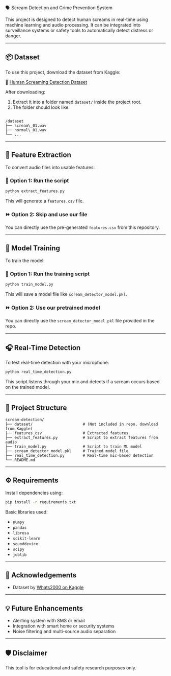 🗣️ Scream Detection and Crime Prevention System

This project is designed to detect human screams in real-time using machine learning and audio processing. It can be integrated into surveillance systems or safety tools to automatically detect distress or danger.

---

## 📦 Dataset

To use this project, download the dataset from Kaggle:

🔗 [Human Screaming Detection Dataset](https://www.kaggle.com/datasets/whats2000/human-screaming-detection-dataset/data)

After downloading:
1. Extract it into a folder named `dataset/` inside the project root.
2. The folder should look like:

```

/dataset
├── scream\_01.wav
├── normal\_01.wav
└── ...

````

---

## 🧪 Feature Extraction

To convert audio files into usable features:

### 🔁 Option 1: Run the script
```bash
python extract_features.py
````

This will generate a `features.csv` file.

### ⏩ Option 2: Skip and use our file

You can directly use the pre-generated `features.csv` from this repository.

---

## 🤖 Model Training

To train the model:

### 🔁 Option 1: Run the training script

```bash
python train_model.py
```

This will save a model file like `scream_detector_model.pkl`.

### ⏩ Option 2: Use our pretrained model

You can directly use the `scream_detector_model.pkl` file provided in the repo.

---

## 🎧 Real-Time Detection

To test real-time detection with your microphone:

```bash
python real_time_detection.py
```

This script listens through your mic and detects if a scream occurs based on the trained model.

---

## 📁 Project Structure

```
scream-detection/
├── dataset/                      # (Not included in repo, download from Kaggle)
├── features.csv                  # Extracted features
├── extract_features.py           # Script to extract features from audio
├── train_model.py                # Script to train ML model
├── scream_detector_model.pkl     # Trained model file
├── real_time_detection.py        # Real-time mic-based detection
└── README.md
```

---

## ⚙️ Requirements

Install dependencies using:

```bash
pip install -r requirements.txt
```

Basic libraries used:

* `numpy`
* `pandas`
* `librosa`
* `scikit-learn`
* `sounddevice`
* `scipy`
* `joblib`

---

## 🙌 Acknowledgements

* Dataset by [Whats2000 on Kaggle](https://www.kaggle.com/datasets/whats2000/human-screaming-detection-dataset/data)

---

## 💡 Future Enhancements

* Alerting system with SMS or email
* Integration with smart home or security systems
* Noise filtering and multi-source audio separation

---

## 🛡️ Disclaimer

This tool is for educational and safety research purposes only.

```
